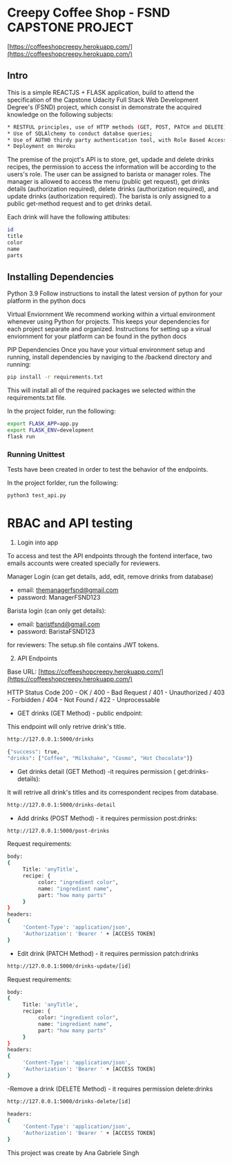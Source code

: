 # Creepy Coffee Shop - FSND CAPSTONE PROJECT

[https://coffeeshopcreepy.herokuapp.com/](https://coffeeshopcreepy.herokuapp.com/)
## Intro

This is a simple REACTJS + FLASK application, build to attend the specification of the Capstone Udacity Full Stack Web Development Degree's (FSND) project, which consist in demonstrate the acquired knowledge on the  following subjects:

```bash
* RESTFUL principles, use of HTTP methods (GET, POST, PATCH and DELETE);
* Use of SQLAlchemy to conduct databse queries;
* Use of AUTH0 thirdy party authentication tool, with Role Based Access Control (RBAC);
* Deployment on Heroku
```

The premise of the projct's API is to store, get, updade and delete  drinks recipes, the permission to access the information will be according to the users's role.
The user can be assigned to barista or manager roles.
The manager is allowed to access the menu (public get request), get drinks details (authorization required), delete drinks (authorization required), and update drinks (authorization required). The barista is only assigned to a public get-method request and to get drinks detail.

Each drink will have the following attibutes:

```bash
id
title
color
name
parts
```


## Installing Dependencies

Python 3.9
Follow instructions to install the latest version of python for your platform in the python docs

Virtual Enviornment
We recommend working within a virtual environment whenever using Python for projects. This keeps your dependencies for each project separate and organized. Instructions for setting up a virual enviornment for your platform can be found in the python docs

PIP Dependencies
Once you have your virtual environment setup and running, install dependencies by naviging to the /backend directory and running:

```bash
pip install -r requirements.txt
```

This will install all of the required packages we selected within the requirements.txt file.

In the project folder, run the following:

```bash
export FLASK_APP=app.py
export FLASK_ENV=development
flask run
```

### Running Unittest 

Tests have been created in order to test  the behavior of the endpoints.

In the project forlder, run the following:

```bash
python3 test_api.py
```

# RBAC and API testing

1. Login into app

To access and test the API endpoints  through the fontend interface, two emails accounts were created specially for reviewers.

Manager Login (can get details,  add, edit, remove drinks from database)

* email: themanagerfsnd@gmail.com
* password: ManagerFSND123

Barista login (can only get details):

* email: baristfsnd@gmail.com
* password: BaristaFSND123


for reviewers: The setup.sh file contains JWT tokens.

2. API Endpoints

Base URL:
[https://coffeeshopcreepy.herokuapp.com/](https://coffeeshopcreepy.herokuapp.com/)

HTTP Status Code
200 - OK /
400 - Bad Request /
401 - Unauthorized /
403 - Forbidden /
404 - Not Found /
422 - Unprocessable

- GET drinks (GET Method) - public endpoint:

This endpoint will only retrive  drink's title.

```bash
http://127.0.0.1:5000/drinks
```
```bash
{"success": true, 
"drinks": ["Coffee", "Milkshake", "Cosmo", "Hot Chocolate"]}
```
- Get drinks detail  (GET Method) -it  requires permission ( get:drinks-details):

It will retrive all drink's titles and its correspondent recipes from database.

```bash
http://127.0.0.1:5000/drinks-detail
```

- Add drinks (POST Method) - it requires permission post:drinks:


```bash
http://127.0.0.1:5000/post-drinks
```

Request requirements:
```bash
body:
{
     Title: 'anyTitle',
     recipe: {
          color: "ingredient color",
          name: "ingredient name",
          part: "how many parts"
     }
}
headers:
{
     'Content-Type': 'application/json',
     'Authorization': 'Bearer ' + [ACCESS TOKEN]
}
```

- Edit drink (PATCH Method) - it requires permission patch:drinks

```bash
http://127.0.0.1:5000/drinks-update/[id]
```
Request requirements:
```bash
body:
{
     Title: 'anyTitle',
     recipe: {
          color: "ingredient color",
          name: "ingredient name",
          part: "how many parts"
     }
}
headers:
{
     'Content-Type': 'application/json',
     'Authorization': 'Bearer ' + [ACCESS TOKEN]
}
```

-Remove a drink (DELETE Method) - it requires permission delete:drinks

```bash
http://127.0.0.1:5000/drinks-delete/[id]
```

```bash
headers:
{
     'Content-Type': 'application/json',
     'Authorization': 'Bearer ' + [ACCESS TOKEN]
}
```


This project was create by Ana Gabriele Singh